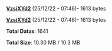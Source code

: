 [**VzsiXYd2**](/data/VzsiXYd2.txt) (25/12/22 - 07:46)- 1613 bytes

[**VzsiXYd2**](/data/VzsiXYd2.txt) (25/12/22 - 07:46)- 1613 bytes

**Total Datas**: 1641

**Total Size**: 10.30 MB / 10.3 MB